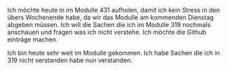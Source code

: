 Ich möchte heute in im Modulle 431 aufholen, damit ich kein Stress in den übers Wochenende habe, da wir das Modulle am kommenden Dienstag abgeben müssen.
Ich will die Sachen die ich im Modulle 319 nochmals anschauen und fragen was ich nicht verstehe.
Ich möchte die Github einträge machen.

Ich bin heute sehr weit im Modulle gekommen.
Ich habe Sachen die ich in 319 nicht verstanden habe nun verstanden.
